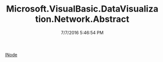 ﻿---
title: Microsoft.VisualBasic.DataVisualization.Network.Abstract
date: 7/7/2016 5:46:54 PM
---

[INode](T-Microsoft.VisualBasic.DataVisualization.Network.Abstract.INode.html)
